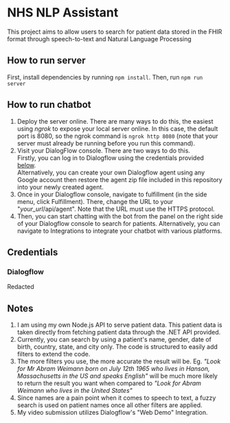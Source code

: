 # NHS NLP Assistant
This project aims to allow users to search for patient data stored in the FHIR format through speech-to-text and Natural Language Processing

## How to run server
First, install dependencies by running `npm install`. Then, run `npm run server`

## How to run chatbot
1. Deploy the server online. There are many ways to do this, the easiest using *ngrok* to expose your local server online. In this case, the default port is 8080, so the ngrok command is `ngrok http 8080` (note that your server must already be running before you run this command).
2. Visit your DialogFlow console. There are two ways to do this.  
Firstly, you can log in to Dialogflow using the credentials provided [below](#Dialogflow).  
Alternatively, you can create your own Dialogflow agent using any Google account then restore the agent zip file included in this repository into your newly created agent.
3. Once in your Dialogflow console, navigate to fulfillment (in the side menu, click Fulfillment). There, change the URL to your "*your_url*/api/agent". Note that the URL must use the HTTPS protocol.
4. Then, you can start chatting with the bot from the panel on the right side of your Dialogflow console to search for patients. Alternatively, you can navigate to Integrations to integrate your chatbot with various platforms.

## Credentials
### Dialogflow
Redacted

## Notes 
1. I am using my own Node.js API to serve patient data. This patient data is taken directly from fetching patient data through the .NET API provided.
2. Currently, you can search by using a patient's name, gender, date of birth, country, state, and city only. The code is structured to easily add filters to extend the code.
3. The more filters you use, the more accurate the result will be. Eg. _"Look for Mr Abram Weimann born on July 12th 1965 who lives in Hanson, Massachusetts in the US and speaks English"_ will be much more likely to return the result you want when compared to _"Look for Abram Weimann who lives in the United States"_
4. Since names are a pain point when it comes to speech to text, a fuzzy search is used on patient names once all other filters are applied.
5. My video submission utilizes Dialogflow's "Web Demo" Integration.
